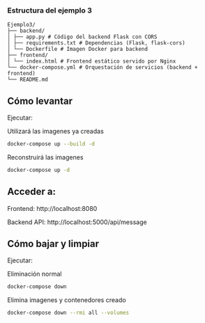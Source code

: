 ### Estructura del ejemplo 3

```text
Ejemplo3/
├── backend/
│ ├── app.py # Código del backend Flask con CORS
│ ├── requirements.txt # Dependencias (Flask, flask-cors)
│ └── Dockerfile # Imagen Docker para backend
├── frontend/
│ └── index.html # Frontend estático servido por Nginx
└── docker-compose.yml # Orquestación de servicios (backend + frontend)
└── README.md
```

## Cómo levantar

Ejecutar:

Utilizará las imagenes ya creadas
```bash
docker-compose up --build -d
```

Reconstruirá las imagenes

```bash
docker-compose up -d
```


## Acceder a:

Frontend: http://localhost:8080

Backend API: http://localhost:5000/api/message


## Cómo bajar y limpiar

Ejecutar:

Eliminación normal

```bash
docker-compose down
```

Elimina imagenes y contenedores creado

```bash
docker-compose down --rmi all --volumes
```